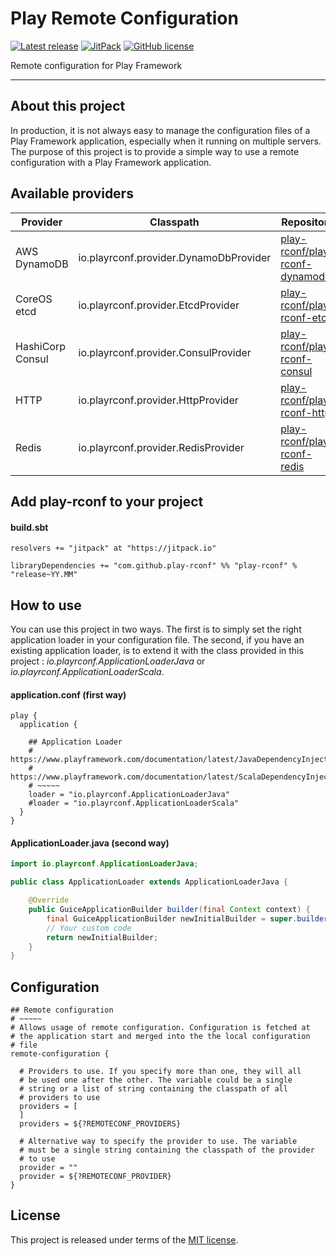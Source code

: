 # Play Remote Configuration


[![Latest release](https://img.shields.io/badge/latest_release-18.12-orange.svg)](https://github.com/play-rconf/play-rconf/releases)
[![JitPack](https://jitpack.io/v/play-rconf/play-rconf.svg)](https://jitpack.io/#play-rconf/play-rconf)
[![GitHub license](https://img.shields.io/badge/license-MIT-blue.svg)](https://raw.githubusercontent.com/play-rconf/play-rconf/master/LICENSE)

Remote configuration for Play Framework
*****

## About this project
In production, it is not always easy to manage the configuration files of a
Play Framework application, especially when it running on multiple servers.
The purpose of this project is to provide a simple way to use a remote
configuration with a Play Framework application.



## Available providers

| Provider         | Classpath                              | Repository                 |
|------------------|----------------------------------------|----------------------------|
| AWS DynamoDB     | io.playrconf.provider.DynamoDbProvider | [play-rconf/play-rconf-dynamodb](https://github.com/play-rconf/play-rconf-dynamodb) |
| CoreOS etcd      | io.playrconf.provider.EtcdProvider     | [play-rconf/play-rconf-etcd](https://github.com/play-rconf/play-rconf-etcd) |
| HashiCorp Consul | io.playrconf.provider.ConsulProvider   | [play-rconf/play-rconf-consul](https://github.com/play-rconf/play-rconf-consul) |
| HTTP             | io.playrconf.provider.HttpProvider     | [play-rconf/play-rconf-http](https://github.com/play-rconf/play-rconf-http) |
| Redis            | io.playrconf.provider.RedisProvider    | [play-rconf/play-rconf-redis](https://github.com/play-rconf/play-rconf-redis) |



## Add play-rconf to your project

#### build.sbt

```sbtshell
resolvers += "jitpack" at "https://jitpack.io"

libraryDependencies += "com.github.play-rconf" %% "play-rconf" % "release~YY.MM"
```



## How to use

You can use this project in two ways. The first is to simply set the right
application loader in your configuration file. The second, if you have an
existing application loader, is to extend it with the class provided in this
project : _io.playrconf.ApplicationLoaderJava_ or _io.playrconf.ApplicationLoaderScala_.


#### application.conf (first way)

```hocon
play {
  application {

    ## Application Loader
    # https://www.playframework.com/documentation/latest/JavaDependencyInjection
    # https://www.playframework.com/documentation/latest/ScalaDependencyInjection
    # ~~~~~
    loader = "io.playrconf.ApplicationLoaderJava"
    #loader = "io.playrconf.ApplicationLoaderScala"
  }
}
```


#### ApplicationLoader.java (second way)

```java
import io.playrconf.ApplicationLoaderJava;

public class ApplicationLoader extends ApplicationLoaderJava {

    @Override
    public GuiceApplicationBuilder builder(final Context context) {
        final GuiceApplicationBuilder newInitialBuilder = super.builder(context);
        // Your custom code
        return newInitialBuilder;
    }
}
```



## Configuration

```hocon
## Remote configuration
# ~~~~~
# Allows usage of remote configuration. Configuration is fetched at
# the application start and merged into the the local configuration
# file
remote-configuration {

  # Providers to use. If you specify more than one, they will all
  # be used one after the other. The variable could be a single
  # string or a list of string containing the classpath of all
  # providers to use
  providers = [
  ]
  providers = ${?REMOTECONF_PROVIDERS}

  # Alternative way to specify the provider to use. The variable
  # must be a single string containing the classpath of the provider
  # to use
  provider = ""
  provider = ${?REMOTECONF_PROVIDER}
}
```



## License
This project is released under terms of the [MIT license](https://raw.githubusercontent.com/play-rconf/play-rconf/master/LICENSE).

